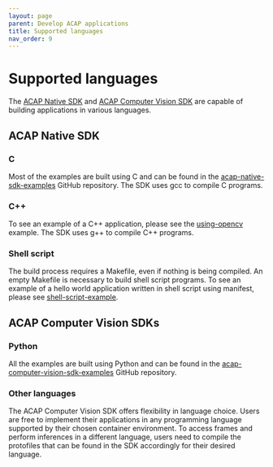 ```yaml
---
layout: page
parent: Develop ACAP applications
title: Supported languages
nav_order: 9
---
```


# Supported languages

The [ACAP Native SDK](https://github.com/AxisCommunications/acap-native-sdk) and [ACAP Computer Vision SDK](https://github.com/AxisCommunications/acap-computer-vision-sdk) are capable of building applications in various languages.

## ACAP Native SDK

### C

Most of the examples are built using C and can be found in the [acap-native-sdk-examples](https://github.com/AxisCommunications/acap-native-sdk-examples) GitHub repository.
The SDK uses gcc to compile C programs.

### C++

To see an example of a C++ application, please see the [using-opencv](https://github.com/AxisCommunications/acap-native-sdk-examples/tree/main/using-opencv) example.
The SDK uses g++ to compile C++ programs.

### Shell script

The build process requires a Makefile, even if nothing is being compiled. An empty Makefile is necessary to build shell script programs. To see an example of a hello world application written in shell script using manifest, please see [shell-script-example](https://github.com/AxisCommunications/acap-native-sdk-examples/tree/main/shell-script-example).

## ACAP Computer Vision SDKs

### Python

All the examples are built using Python and can be found in the [acap-computer-vision-sdk-examples](https://github.com/AxisCommunications/acap-computer-vision-sdk-examples) GitHub repository.

### Other languages

The ACAP Computer Vision SDK offers flexibility in language choice.
Users are free to implement their applications in any programming language supported by their chosen container environment.
To access frames and perform inferences in a different language, users need to compile the protofiles that can be found in the SDK accordingly for their desired language.

